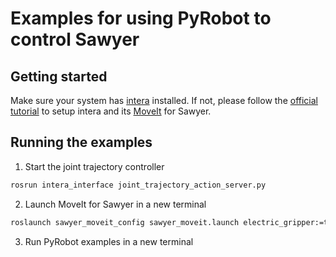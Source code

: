 
# Examples for using PyRobot to control Sawyer


## Getting started

Make sure your system has [intera](http://sdk.rethinkrobotics.com/intera/Workstation_Setup#Install_ROS) installed. If not, please follow the [official tutorial](http://sdk.rethinkrobotics.com/intera/Workstation_Setup#Install_ROS) to setup intera and its [MoveIt](http://sdk.rethinkrobotics.com/intera/MoveIt_Tutorial) for Sawyer.

## Running the examples

1. Start the joint trajectory controller
```bash
rosrun intera_interface joint_trajectory_action_server.py
```

2. Launch MoveIt for Sawyer in a new terminal
```bash
roslaunch sawyer_moveit_config sawyer_moveit.launch electric_gripper:=true
```

3. Run PyRobot examples in a new terminal